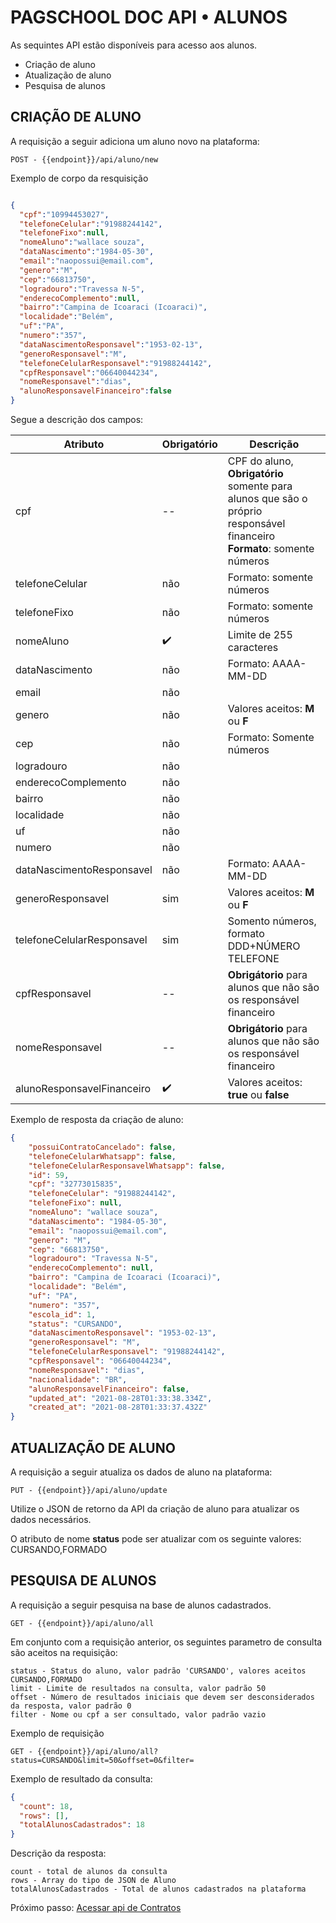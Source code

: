 # **PAGSCHOOL DOC API • ALUNOS**


As sequintes API estão disponíveis para acesso aos alunos.

- Criação de aluno
- Atualização de aluno 
- Pesquisa de alunos



## CRIAÇÃO DE ALUNO  

A requisição a seguir adiciona um aluno novo na plataforma:
```
POST - {{endpoint}}/api/aluno/new
```
Exemplo de corpo da resquisição
```JSON

{
  "cpf":"10994453027",
  "telefoneCelular":"91988244142",
  "telefoneFixo":null,
  "nomeAluno":"wallace souza",
  "dataNascimento":"1984-05-30",
  "email":"naopossui@email.com",
  "genero":"M",
  "cep":"66813750",
  "logradouro":"Travessa N-5",
  "enderecoComplemento":null,
  "bairro":"Campina de Icoaraci (Icoaraci)",
  "localidade":"Belém",
  "uf":"PA",
  "numero":"357",
  "dataNascimentoResponsavel":"1953-02-13",
  "generoResponsavel":"M",
  "telefoneCelularResponsavel":"91988244142",
  "cpfResponsavel":"06640044234",
  "nomeResponsavel":"dias",
  "alunoResponsavelFinanceiro":false
}

```
Segue a descrição dos campos:


| Atributo | Obrigatório | Descrição|
| --- | ----------- |----------- |
|cpf| -- | CPF do aluno, **Obrigatório** somente para alunos que são o próprio responsável  financeiro <br>  **Formato**: somente números|
|telefoneCelular| não | Formato: somente números|
|telefoneFixo| não | Formato: somente números |
|nomeAluno| :heavy_check_mark:     | Limite de 255 caracteres|
|dataNascimento| não | Formato: AAAA-MM-DD|
|email| não | |
|genero| não | Valores aceitos: **M** ou **F**|
|cep| não | Formato: Somente números |
|logradouro| não | |
|enderecoComplemento| não |  |
|bairro| não |  |
|localidade| não |  |
|uf| não |  |
|numero| não |  |
|dataNascimentoResponsavel| não | Formato: AAAA-MM-DD |
|generoResponsavel| sim | Valores aceitos: **M** ou **F**  |
|telefoneCelularResponsavel| sim | Somento números, formato DDD+NÚMERO TELEFONE |
|cpfResponsavel| -- | **Obrigátorio** para alunos que não são os responsável financeiro |
|nomeResponsavel| -- | **Obrigátorio** para alunos que não são os responsável financeiro |
|alunoResponsavelFinanceiro| :heavy_check_mark: | Valores aceitos: **true** ou **false**|


Exemplo de resposta da criação de aluno:

```JSON
{
    "possuiContratoCancelado": false,
    "telefoneCelularWhatsapp": false,
    "telefoneCelularResponsavelWhatsapp": false,
    "id": 59,
    "cpf": "32773015835",
    "telefoneCelular": "91988244142",
    "telefoneFixo": null,
    "nomeAluno": "wallace souza",
    "dataNascimento": "1984-05-30",
    "email": "naopossui@email.com",
    "genero": "M",
    "cep": "66813750",
    "logradouro": "Travessa N-5",
    "enderecoComplemento": null,
    "bairro": "Campina de Icoaraci (Icoaraci)",
    "localidade": "Belém",
    "uf": "PA",
    "numero": "357",
    "escola_id": 1,
    "status": "CURSANDO",
    "dataNascimentoResponsavel": "1953-02-13",
    "generoResponsavel": "M",
    "telefoneCelularResponsavel": "91988244142",
    "cpfResponsavel": "06640044234",
    "nomeResponsavel": "dias",
    "nacionalidade": "BR",
    "alunoResponsavelFinanceiro": false,
    "updated_at": "2021-08-28T01:33:38.334Z",
    "created_at": "2021-08-28T01:33:37.432Z"
}
```


## ATUALIZAÇÃO DE ALUNO

A requisição a seguir atualiza os dados de aluno na plataforma:

```
PUT - {{endpoint}}/api/aluno/update
```

Utilize o JSON de retorno da API da criação de aluno para atualizar os dados necessários.  

O atributo de nome **status** pode ser atualizar com os seguinte valores: CURSANDO,FORMADO



## PESQUISA DE ALUNOS

A requisição a seguir pesquisa na base de alunos cadastrados.

```
GET - {{endpoint}}/api/aluno/all
```

Em conjunto com a requisição anterior, os seguintes parametro de consulta são aceitos na requisição:

```
status - Status do aluno, valor padrão 'CURSANDO', valores aceitos CURSANDO,FORMADO
limit - Limite de resultados na consulta, valor padrão 50
offset - Número de resultados iniciais que devem ser desconsiderados da resposta, valor padrão 0 
filter - Nome ou cpf a ser consultado, valor padrão vazio

```
Exemplo de requisição

```
GET - {{endpoint}}/api/aluno/all?status=CURSANDO&limit=50&offset=0&filter=
```

Exemplo de resultado da consulta:

```JSON
{
  "count": 18,
  "rows": [],
  "totalAlunosCadastrados": 18
}
```

Descrição da resposta:

```
count - total de alunos da consulta
rows - Array do tipo de JSON de Aluno
totalAlunosCadastrados - Total de alunos cadastrados na plataforma

```


Próximo passo: [Acessar api de Contratos](../contratos)
